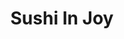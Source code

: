 ---
layout: place
title: "Sushi In Joy"
permalink: /washington/bellevue/sushi-in-joy.html
stateAbbr: WA
stateName: Washington
cityName: Bellevue
place_id: ChIJEV-SJMBskFQRB6cEdcEWLPs
photos:
  - name: >-
      places/ChIJEV-SJMBskFQRB6cEdcEWLPs/photos/AeeoHcKNdWU_z39Ppr7S9zzL8o3AFnpgeTVfn5gw6MGbqLBhmzg9xPj5Jf_IyGnBd-xH0B6lNMIOcv2vM6zrDSYeVKvYV25J7UVBijwsiQerEWEdJWa4V-5KqUhk6cIQxLv4VTAoE6pa_X9mvvhe-l2mZJ_0vqJ1rJZ0N2S_PYOfLHPG25JX8z3l4LF27pWBRONXjuBU6f5qBjp6Q7fnz-WkikuHGfLb6fNl6YtGgnS9CRCZMyc09xPuUeVWkQGgRX7ufLq-tV4p5OxTLAxobCVSFn-0Qy7ZbFjrguKbHV5VazO0Ar-h6kY3vg1QFKIzA7jiFHt8zAEPBw8REZSBJ447NO20Rnf8iOa58mH_weB9wRn6l58UkYQmd99ZDdEDbm33JPEpRZBbR51DMUtxnwB6Z_TJ0pQLwiYJsdTH3v6UykM
    widthPx: 4032
    heightPx: 3024
    authorAttributions:
      - displayName: Mark Penaroza
        uri: https://maps.google.com/maps/contrib/108056271473607973091
        photoUri: >-
          https://lh3.googleusercontent.com/a-/ALV-UjWAvHdKessXzIWUKIuCQ7NixvUBjwZOy6tcZXUozT1l5yrLb6nT=s100-p-k-no-mo
    flagContentUri: >-
      https://www.google.com/local/imagery/report/?cb_client=maps_api_places.places_api&image_key=!1e10!2sCIHM0ogKEICAgICx84eqBg&hl=en-US
    googleMapsUri: >-
      https://www.google.com/maps/place//data=!3m4!1e2!3m2!1sCIHM0ogKEICAgICx84eqBg!2e10!4m2!3m1!1s0x54906cc024925f11:0xfb2c16c17504a707
  - name: >-
      places/ChIJEV-SJMBskFQRB6cEdcEWLPs/photos/AeeoHcLHs5X3djjZfJ8phi6pKMy4SLm59UQnR-w8yIb7YULbRvTtb052z83UXspJsBuBj3lTu_PCdzR_fYldiGKXEkCrWOxy5YjkoWiahL2DkY40saGUIMHJFzSA8s37n8PYO9hNj03F4R_sNsJE7qOeRQZH4xaXvsPLsoryRWY_W962vgyceOeQNxJzKBUQiHdpvTeFj20Q05ilgHn5XDh_su8x1b7eJBnPOjW3EFRx09vEruDGV0Deokfd_YrsJ7tnkDLrl_gCUOQ9MS0bHRuCOStjBXk5t4NTxN1yuJhRDR5cow
    widthPx: 4032
    heightPx: 3024
    authorAttributions:
      - displayName: Sushi In Joy
        uri: https://maps.google.com/maps/contrib/114925261903903011357
        photoUri: >-
          https://lh3.googleusercontent.com/a/ACg8ocLO0IrTqB3HjpZ2SRPzSjJuzn2ddEoUg9myldesqC0JGPlswQ=s100-p-k-no-mo
    flagContentUri: >-
      https://www.google.com/local/imagery/report/?cb_client=maps_api_places.places_api&image_key=!1e10!2sAF1QipMIat4rwW-TGTtdaFIEMEMmIP0_QeBSS6gka4RA&hl=en-US
    googleMapsUri: >-
      https://www.google.com/maps/place//data=!3m4!1e2!3m2!1sAF1QipMIat4rwW-TGTtdaFIEMEMmIP0_QeBSS6gka4RA!2e10!4m2!3m1!1s0x54906cc024925f11:0xfb2c16c17504a707
  - name: >-
      places/ChIJEV-SJMBskFQRB6cEdcEWLPs/photos/AeeoHcJbDK-1CYaBHY1MvwwBKFvKCEd4X-I8oq-mjuDm6LvbUFefwYethSe71FrhuQinArnQxP3N-05uHwm7_PZU_MtZStU3lRFOXQNEEwkXndv-2_0PC6_5nC21zybfx0NdYLfvrYkY8KNat6YSUeVrpCb_Tz2BkZ5xLXBYaVTZlI1HUO-hkptoVRnt57NXojt3Mf3XOrHGUtlev-n4bbGfRwr2lDmvdBgybXCMFWXtfvVR_zV9pCtmtpM79czC11eCTVERD4X7ROFiihEqfo6GBncAfnOIpvrlXDB9_ggr59KWMITdhNPTM-M6lG8E-b3r8GdgreURotSjVHJfzEtt8yS8vCp3WkI2S4-4H9XN3dGeaP_bGSuS14CSi126S5Z8AAHXkXQgDrnJXJMX5ZPaghYaRHPrJPVldxVt_1CK-3XPJX-w
    widthPx: 3767
    heightPx: 2710
    authorAttributions:
      - displayName: Jenny Ma
        uri: https://maps.google.com/maps/contrib/114296390441564676002
        photoUri: >-
          https://lh3.googleusercontent.com/a-/ALV-UjUgIEDkB2PzsQAjZtJxzL5NwawLrCpei_X1mvBSmllmI0Q-tBD5=s100-p-k-no-mo
    flagContentUri: >-
      https://www.google.com/local/imagery/report/?cb_client=maps_api_places.places_api&image_key=!1e10!2sCIHM0ogKEICAgIDP3M2WzgE&hl=en-US
    googleMapsUri: >-
      https://www.google.com/maps/place//data=!3m4!1e2!3m2!1sCIHM0ogKEICAgIDP3M2WzgE!2e10!4m2!3m1!1s0x54906cc024925f11:0xfb2c16c17504a707
  - name: >-
      places/ChIJEV-SJMBskFQRB6cEdcEWLPs/photos/AeeoHcIH-gCmEQod8oG96O5MnXqoXansAZMiJ-XZSwjHTniwp2VkQ54eKw3HsVq9GiD6Ry-9tLOrTl0Hn9DR9lmKIb47dSgz_cW97v4rF4SzvUmNEJgLTcF0EBFdVLZVlAZtz9chF7fERQ_RB0S5neyw5yI4MBlE1yIfT911xE8hXsW4Oc8-ZswflUFXypUN9xm3_MEWOiUEUKrDab5CwZtXaW4IhAT2dwcVnYodO9xlicBm3oPwyiPg0Kbretychm7mPRP1nWXOEW9xxKaH66KHEXVGP_S5O9c2gHMqv6x6wpsf6w
    widthPx: 4032
    heightPx: 3024
    authorAttributions:
      - displayName: Sushi In Joy
        uri: https://maps.google.com/maps/contrib/114925261903903011357
        photoUri: >-
          https://lh3.googleusercontent.com/a/ACg8ocLO0IrTqB3HjpZ2SRPzSjJuzn2ddEoUg9myldesqC0JGPlswQ=s100-p-k-no-mo
    flagContentUri: >-
      https://www.google.com/local/imagery/report/?cb_client=maps_api_places.places_api&image_key=!1e10!2sAF1QipMlTyFgHFJ4WMLFfxcBunqiUIqOAAOknZcqdQ4j&hl=en-US
    googleMapsUri: >-
      https://www.google.com/maps/place//data=!3m4!1e2!3m2!1sAF1QipMlTyFgHFJ4WMLFfxcBunqiUIqOAAOknZcqdQ4j!2e10!4m2!3m1!1s0x54906cc024925f11:0xfb2c16c17504a707
  - name: >-
      places/ChIJEV-SJMBskFQRB6cEdcEWLPs/photos/AeeoHcL-c-6h3Nl9AGW9wvEtqYeZyzU1_CYnZtWVaadFGiZ63hyk55YRUb4mz3NRt3QRpwPAS_ts2soTbMvLzvCfa9uxUwKpUw85V-jbKAUy_6OfCNJGL5PrrJ9vTHaqZYONk6DhTiFuh8FzCxtO3AHpU7AEaur9JcuAbUH6nQHtqWZy62rnb2-DqcU2-OS3LOzxxtBilC4NVFolgWqa1A7qx77jEQa136ox8usS192FDe4m0thzXcfjrJ2pp840PYWA7V-o28IiDxOVKqyN7J5B5pFvI5QoP6IefZb_pmV0augNpA
    widthPx: 4032
    heightPx: 3024
    authorAttributions:
      - displayName: Sushi In Joy
        uri: https://maps.google.com/maps/contrib/114925261903903011357
        photoUri: >-
          https://lh3.googleusercontent.com/a/ACg8ocLO0IrTqB3HjpZ2SRPzSjJuzn2ddEoUg9myldesqC0JGPlswQ=s100-p-k-no-mo
    flagContentUri: >-
      https://www.google.com/local/imagery/report/?cb_client=maps_api_places.places_api&image_key=!1e10!2sAF1QipMhde-C7HqCYXUYUSVvo642ytuKfVn7fcn2Ck-H&hl=en-US
    googleMapsUri: >-
      https://www.google.com/maps/place//data=!3m4!1e2!3m2!1sAF1QipMhde-C7HqCYXUYUSVvo642ytuKfVn7fcn2Ck-H!2e10!4m2!3m1!1s0x54906cc024925f11:0xfb2c16c17504a707
  - name: >-
      places/ChIJEV-SJMBskFQRB6cEdcEWLPs/photos/AeeoHcJiTFqquEvKhj70ZeCqLVTNRcPKBbfJmVuVrYX7pw7peOy07NHG2LC-3rZqF4q3WqWq6qvMdT8NL7FhHXgJn2OGf8qYjZlYDLw8enVDV_EIdKBldgIK_qfb071NoTzuZtpHjqkB29L5IxoK6cFKWc8_fPOS1jRq7fQ5ubYvoc9ljJ3hI-VM_hA7dT2ZHE4oy6dDvEVe9FdIXEcyIkgDfWvunz6Gbv5Aa1Z1AOaA-YflpRAo-AUewhHwe6UGlDLla-EwWoSdevv746jhNt0qYRV97a1vqmkdrlYGst8pxn__nA
    widthPx: 4032
    heightPx: 3024
    authorAttributions:
      - displayName: Sushi In Joy
        uri: https://maps.google.com/maps/contrib/114925261903903011357
        photoUri: >-
          https://lh3.googleusercontent.com/a/ACg8ocLO0IrTqB3HjpZ2SRPzSjJuzn2ddEoUg9myldesqC0JGPlswQ=s100-p-k-no-mo
    flagContentUri: >-
      https://www.google.com/local/imagery/report/?cb_client=maps_api_places.places_api&image_key=!1e10!2sAF1QipOdxqfEF3KcZwQPK5WWSPJWr-LYC09vGqBjmYE_&hl=en-US
    googleMapsUri: >-
      https://www.google.com/maps/place//data=!3m4!1e2!3m2!1sAF1QipOdxqfEF3KcZwQPK5WWSPJWr-LYC09vGqBjmYE_!2e10!4m2!3m1!1s0x54906cc024925f11:0xfb2c16c17504a707
  - name: >-
      places/ChIJEV-SJMBskFQRB6cEdcEWLPs/photos/AeeoHcI6sUCWAHpKD8t_oJPOYbcZGXh6WCna30v9SH59LB5UXEsb77A8R7bnfhzm05EuZlfkfePfySEBWT_WKrS5rQMaFHEEkK9qJZ93OMP2qjLxE5BFBtuR0ZbW0xCOPGfWZ5NQRqPNzCU1remTepTnwvosiBt9LWUbnePfoXinORdRMyVGJrv7yz0s3AGrHimculQNMpLlun4sggPd6nvNMK13BQjK_viqzL2LqEuhsDEqBEOMMdFApie-3AUMFp6URHrM7HgGLndVxcCvxVAPx9dvevo6i4M2z__diB7Cf6fXJw
    widthPx: 3024
    heightPx: 4032
    authorAttributions:
      - displayName: Sushi In Joy
        uri: https://maps.google.com/maps/contrib/114925261903903011357
        photoUri: >-
          https://lh3.googleusercontent.com/a/ACg8ocLO0IrTqB3HjpZ2SRPzSjJuzn2ddEoUg9myldesqC0JGPlswQ=s100-p-k-no-mo
    flagContentUri: >-
      https://www.google.com/local/imagery/report/?cb_client=maps_api_places.places_api&image_key=!1e10!2sAF1QipORVYAouXZ7VyvbBummMXC39mVi0fuj1yWB7XCG&hl=en-US
    googleMapsUri: >-
      https://www.google.com/maps/place//data=!3m4!1e2!3m2!1sAF1QipORVYAouXZ7VyvbBummMXC39mVi0fuj1yWB7XCG!2e10!4m2!3m1!1s0x54906cc024925f11:0xfb2c16c17504a707
  - name: >-
      places/ChIJEV-SJMBskFQRB6cEdcEWLPs/photos/AeeoHcIfzyVaabdq0V_68xlGbV6AA0JQeWzABmXii-fEEsBV1amk3tsqCuJdTT-2ZlvpTYGsUWWHMqv71pusB-riGoh1U67PB38sU-YuZRluHdxZXOMDTUcJmmGT8eGdBWjjrs-bIaxp4gqwjMbetxIn-u9VbncwQ9LIoOW2u8YZQ3cPXdW3ZdwxEPWwp1hyjT2z0TMrJMZoc6DN9Wmv4akAhMDK4vvhA8_OmDehQ7OfcXSbohgjDeR0FMvXUJs1wSYZiGG_ToEtUZxHPqfjgYJuo810vltIn2_XEaLLsUply5VjMqeTaBODrU5g_0PIrZP1fgbibqXY27Q1eqSKvOStYCkpRnXDy_44a8Y12O4KG0amdzrnAmtX8os99FS5vxsf0CZoufC57yO8z8iqT7lYAiqeZAXF9O01iR5loVJr34Y
    widthPx: 3000
    heightPx: 4000
    authorAttributions:
      - displayName: Ken Paterson
        uri: https://maps.google.com/maps/contrib/103380652288702587359
        photoUri: >-
          https://lh3.googleusercontent.com/a-/ALV-UjXbT7dCxf2u8i318blbYT9MR3voWGE3L2yQZJ07s42WqQkGVi4y=s100-p-k-no-mo
    flagContentUri: >-
      https://www.google.com/local/imagery/report/?cb_client=maps_api_places.places_api&image_key=!1e10!2sCIHM0ogKEICAgICHkJeXEQ&hl=en-US
    googleMapsUri: >-
      https://www.google.com/maps/place//data=!3m4!1e2!3m2!1sCIHM0ogKEICAgICHkJeXEQ!2e10!4m2!3m1!1s0x54906cc024925f11:0xfb2c16c17504a707
  - name: >-
      places/ChIJEV-SJMBskFQRB6cEdcEWLPs/photos/AeeoHcKxVwzhyX78Z207v2wcxoWOUYV24tKOQ_WC5j79CJIgpMUXAYIEDAc6Uvogkg6NyYDXnjazjDoK1voJSipPri9ZbCgCmUFpY2zzIKBhhtOV9X480o_AWHRUsASeDjWYkHS5o8yo6x5cBNDUfSPpXbk7GCyvhPBC57stqEXBwLt5cEY31L60pkOVqBw1x6ur2YgX_1obLNgtwomJ3jpxzWbIWr0AqyZDDX8-z8iovMnyp7zkvxNISKLxaMHJh8z8IRHnqZzJEUF6CbIKrVlwGL0qyCkYN4v7a2cJZoTHllwpe9rIVbpSamK34DzrP330SWpol48bDKkxqdXK26xDbPKTC7el5fty3rWzde_WRZ4b9-6VTvd2x85FA2DGeu-ILBMr3lpzETDMZ3mcxQ-xUfJhxD7109B0HxGAU11goRAGeCrW
    widthPx: 4160
    heightPx: 3120
    authorAttributions:
      - displayName: Joshua Hedani
        uri: https://maps.google.com/maps/contrib/113126452309707555698
        photoUri: >-
          https://lh3.googleusercontent.com/a/ACg8ocLGdIMchMtdfqZ88rWp7nPLsHmhZI88_Y96hLerkVLsQ7tKWw=s100-p-k-no-mo
    flagContentUri: >-
      https://www.google.com/local/imagery/report/?cb_client=maps_api_places.places_api&image_key=!1e10!2sCIHM0ogKEICAgID-qP6OmwE&hl=en-US
    googleMapsUri: >-
      https://www.google.com/maps/place//data=!3m4!1e2!3m2!1sCIHM0ogKEICAgID-qP6OmwE!2e10!4m2!3m1!1s0x54906cc024925f11:0xfb2c16c17504a707
  - name: >-
      places/ChIJEV-SJMBskFQRB6cEdcEWLPs/photos/AeeoHcKTtDEbsoQ_MYQ4QkOzDtBI5-E-kBrLoVeDeGYY-YKrWyLh9Fxe2WU6SyGexp7CS9e3yYrSwJug20IkTuMedZd7b5ZjDSbgUxnWWwDA4qYYkLSjBcUfgNfz8Yk3aw8wjXk9AnMg0q72mUlF5EPx-1YxOxK9mq2EE2vNaMbl1rJWBKm_nhyWFJ4QtzXgG_YI40TaisGcS2ByARY4zfMBz5eSDuT9ha4EUTrH3lrIfCHYi73NBDDS4LQ-fT5jKe6rPlfXXDTqCNrS3ypX8vMg_AzED0pFKogCoMF-Y1yGKgiS37m6dUunF8WU3dBAOraXxGfd7UsOpvjS4V9sj9DTYh3iYP7CrqFnxu30QjGYh2quPaeGF5leULxRBqdYE-KJxl5r8NEtGg5Slmg4Vrbg0oVQpkTJ9g1gHYby1Ct3H_1PeTWA
    widthPx: 4032
    heightPx: 2268
    authorAttributions:
      - displayName: Ryan Chiang
        uri: https://maps.google.com/maps/contrib/100683166509691633666
        photoUri: >-
          https://lh3.googleusercontent.com/a/ACg8ocJ_cwWx4pdA_ARMIMIKb1nAaUlx2gh_PDAe1W4f9vceDLcU_A=s100-p-k-no-mo
    flagContentUri: >-
      https://www.google.com/local/imagery/report/?cb_client=maps_api_places.places_api&image_key=!1e10!2sCIHM0ogKEICAgICsh4aS5QE&hl=en-US
    googleMapsUri: >-
      https://www.google.com/maps/place//data=!3m4!1e2!3m2!1sCIHM0ogKEICAgICsh4aS5QE!2e10!4m2!3m1!1s0x54906cc024925f11:0xfb2c16c17504a707
address: 2618 Bellevue Way NE, Bellevue, WA 98004, USA
street: 2618 Bellevue Way NE
city: Bellevue
state: WA
zip: '98004'
country: USA
neighborhood: Northwest Bellevue
latitude: '47.634167'
longitude: '-122.200556'
accessibility_options:
  wheelchairAccessibleParking: true
  wheelchairAccessibleEntrance: true
  wheelchairAccessibleRestroom: true
  wheelchairAccessibleSeating: true
business_status: OPERATIONAL
name: Sushi In Joy
google_maps_links:
  directionsUri: >-
    https://www.google.com/maps/dir//''/data=!4m7!4m6!1m1!4e2!1m2!1m1!1s0x54906cc024925f11:0xfb2c16c17504a707!3e0
  placeUri: https://maps.google.com/?cid=18098866022642919175
  writeAReviewUri: >-
    https://www.google.com/maps/place//data=!4m3!3m2!1s0x54906cc024925f11:0xfb2c16c17504a707!12e1
  reviewsUri: >-
    https://www.google.com/maps/place//data=!4m4!3m3!1s0x54906cc024925f11:0xfb2c16c17504a707!9m1!1b1
  photosUri: >-
    https://www.google.com/maps/place//data=!4m3!3m2!1s0x54906cc024925f11:0xfb2c16c17504a707!10e5
primary_type: Sushi Restaurant
opening_hours:
  regular: null
  current: null
secondary_opening_hours:
  regular:
    weekdayDescriptions: null
    type: null
  current:
    weekdayDescriptions: null
    type: null
phone: (425) 576-1743
price_level: PRICE_LEVEL_MODERATE
price_range: null
rating: '4.5'
rating_count: 288
website: https://sijbellevue.com/
description: null
reviews: null
parking_options: null
payment_options: null
allow_dogs: null
curbside_pickup: null
delivery: null
dine_in: null
good_for_children: null
good_for_groups: null
good_for_sports: null
live_music: null
menu_for_children: null
outdoor_seating: null
reservable: null
restroom: null
serves_beer: null
serves_breakfast: null
serves_brunch: null
serves_cocktails: null
serves_coffee: null
serves_dinner: null
serves_dessert: null
serves_lunch: null
serves_vegetarian_food: null
serves_wine: null
takeout: null

---